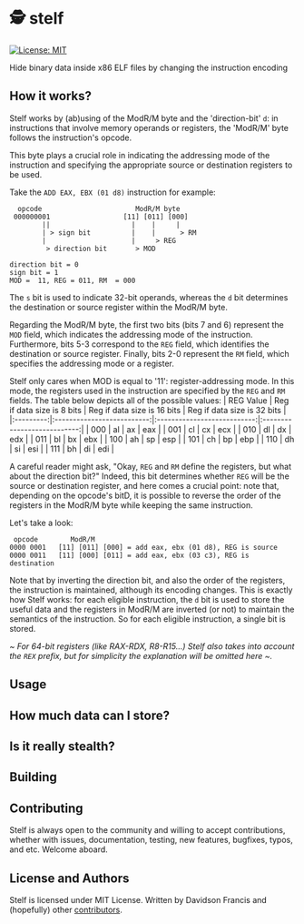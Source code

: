 # 🕵️ stelf
[![License: MIT](https://img.shields.io/badge/License-MIT-blueviolet.svg)](https://opensource.org/licenses/MIT)

Hide binary data inside x86 ELF files by changing the instruction encoding

## How it works?
Stelf works by (ab)using of the ModR/M byte and the 'direction-bit' `d`: in
instructions that involve memory operands or registers, the 'ModR/M' byte
follows the instruction's opcode.

This byte plays a crucial role in indicating the addressing mode of the
instruction and specifying the appropriate source or destination registers to
be used.

Take the `ADD EAX, EBX (01 d8)` instruction for example:
```text
  opcode                       ModR/M byte
 000000001                  [11] [011] [000]
        ||                    |    |     |
        | > sign bit          |    |      > RM 
        |                     |     > REG
         > direction bit       > MOD
         
direction bit = 0
sign bit = 1
MOD =  11, REG = 011, RM  = 000
```
The `s` bit is used to indicate 32-bit operands, whereas the `d` bit determines
the destination or source register within the ModR/M byte.

Regarding the ModR/M byte, the first two bits (bits 7 and 6) represent the `MOD`
field, which indicates the addressing mode of the instruction. Furthermore, bits
5-3 correspond to the `REG` field, which identifies the destination or source
register. Finally, bits 2-0 represent the `RM` field, which specifies the
addressing mode or a register.

Stelf only cares when MOD is equal to '11': register-addressing mode. In this
mode, the registers used in the instruction are specified by the `REG` and `RM`
fields. The table below depicts all of the possible values:
| REG Value | Reg if data size is 8 bits | Reg if data size is 16 bits | Reg if data size is 32 bits |
|:---------:|:--------------------------:|:---------------------------:|:---------------------------:|
|    000    |             al             |              ax             |             eax             |
|    001    |             cl             |              cx             |             ecx             |
|    010    |             dl             |              dx             |             edx             |
|    011    |             bl             |              bx             |             ebx             |
|    100    |             ah             |              sp             |             esp             |
|    101    |             ch             |              bp             |             ebp             |
|    110    |             dh             |              si             |             esi             |
|    111    |             bh             |              di             |             edi             |

A careful reader might ask, "Okay, `REG` and `RM` define the registers, but what
about the direction bit?" Indeed, this bit determines whether `REG` will be the
source or destination register, and here comes a crucial point: note that, 
depending on the opcode's bitD, it is possible to reverse the order of the
registers in the ModR/M byte while keeping the same instruction.

Let's take a look:
```text
 opcode        ModR/M
0000 0001   [11] [011] [000] = add eax, ebx (01 d8), REG is source
0000 0011   [11] [000] [011] = add eax, ebx (03 c3), REG is destination
```
Note that by inverting the direction bit, and also the order of the registers,
the instruction is maintained, although its encoding changes. This is exactly
how Stelf works: for each eligible instruction, the `d` bit is used to store the
useful data and the registers in ModR/M are inverted (or not) to maintain
the semantics of the instruction. So for each eligible instruction, a single bit
is stored.

_\~ For 64-bit registers (like RAX-RDX, R8-R15...) Stelf also takes into account the `REX`
prefix, but for simplicity the explanation will be omitted here \~._

## Usage


## How much data can I store?

## Is it really stealth?

## Building

## Contributing
Stelf is always open to the community and willing to accept contributions,
whether with issues, documentation, testing, new features, bugfixes, typos, and
etc. Welcome aboard.

## License and Authors
Stelf is licensed under MIT License. Written by Davidson Francis and
(hopefully) other
[contributors](https://github.com/Theldus/stelf/graphs/contributors).
